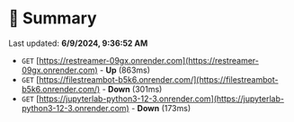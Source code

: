 # 📖 Summary
Last updated: **6/9/2024, 9:36:52 AM**

- `GET` [https://restreamer-09gx.onrender.com](https://restreamer-09gx.onrender.com) - **Up** (863ms)
- `GET` [https://filestreambot-b5k6.onrender.com/](https://filestreambot-b5k6.onrender.com/) - **Down** (301ms)
- `GET` [https://jupyterlab-python3-12-3.onrender.com](https://jupyterlab-python3-12-3.onrender.com) - **Down** (173ms)
